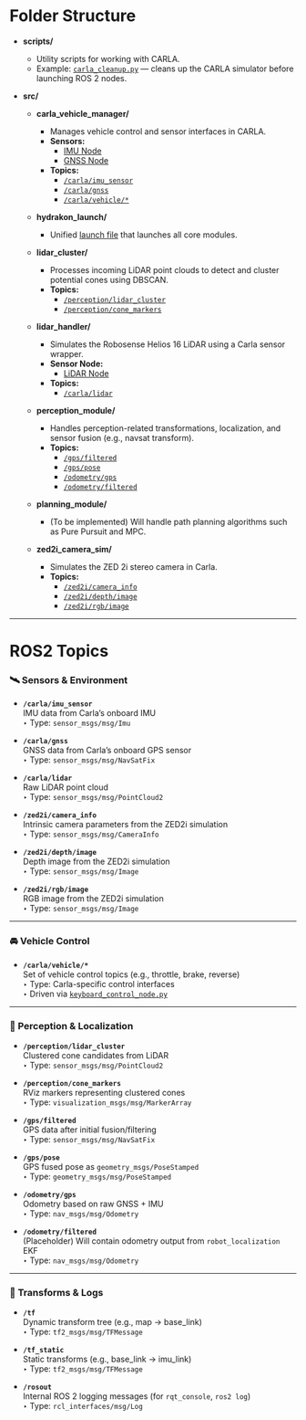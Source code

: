 # Folder Structure

- **scripts/**
  - Utility scripts for working with CARLA.
  - Example: [`carla_cleanup.py`](scripts/carla_cleanup.py) — cleans up the CARLA simulator before launching ROS 2 nodes.

- **src/**
  - **carla_vehicle_manager/**
    - Manages vehicle control and sensor interfaces in CARLA.
    - **Sensors:**
      - [IMU Node](src/carla_vehicle_manager/carla_vehicle_manager/imu_node.py)
      - [GNSS Node](src/carla_vehicle_manager/carla_vehicle_manager/gnss_node.py)
    - **Topics:**
      - [`/carla/imu_sensor`](#ros2-topics)
      - [`/carla/gnss`](#ros2-topics)
      - [`/carla/vehicle/*`](#ros2-topics)

  - **hydrakon_launch/**
    - Unified [launch file](src/hydrakon_launch/launch/hydrakon_launch.py) that launches all core modules.

  - **lidar_cluster/**
    - Processes incoming LiDAR point clouds to detect and cluster potential cones using DBSCAN.
    - **Topics:**
      - [`/perception/lidar_cluster`](#ros2-topics)
      - [`/perception/cone_markers`](#ros2-topics)

  - **lidar_handler/**
    - Simulates the Robosense Helios 16 LiDAR using a Carla sensor wrapper.
    - **Sensor Node:**
      - [LiDAR Node](src/lidar_handler/lidar_handler/lidar_node.py)
    - **Topics:**
      - [`/carla/lidar`](#ros2-topics)

  - **perception_module/**
    - Handles perception-related transformations, localization, and sensor fusion (e.g., navsat transform).
    - **Topics:**
      - [`/gps/filtered`](#ros2-topics)
      - [`/gps/pose`](#ros2-topics)
      - [`/odometry/gps`](#ros2-topics)
      - [`/odometry/filtered`](#ros2-topics)

  - **planning_module/**
    - (To be implemented) Will handle path planning algorithms such as Pure Pursuit and MPC.

  - **zed2i_camera_sim/**
    - Simulates the ZED 2i stereo camera in Carla.
    - **Topics:**
      - [`/zed2i/camera_info`](#ros2-topics)
      - [`/zed2i/depth/image`](#ros2-topics)
      - [`/zed2i/rgb/image`](#ros2-topics)

---

# ROS2 Topics

### 🛰 Sensors & Environment
- **`/carla/imu_sensor`**  
  IMU data from Carla’s onboard IMU  
  ‣ Type: `sensor_msgs/msg/Imu`

- **`/carla/gnss`**  
  GNSS data from Carla’s onboard GPS sensor  
  ‣ Type: `sensor_msgs/msg/NavSatFix`

- **`/carla/lidar`**  
  Raw LiDAR point cloud  
  ‣ Type: `sensor_msgs/msg/PointCloud2`

- **`/zed2i/camera_info`**  
  Intrinsic camera parameters from the ZED2i simulation  
  ‣ Type: `sensor_msgs/msg/CameraInfo`

- **`/zed2i/depth/image`**  
  Depth image from the ZED2i simulation  
  ‣ Type: `sensor_msgs/msg/Image`

- **`/zed2i/rgb/image`**  
  RGB image from the ZED2i simulation  
  ‣ Type: `sensor_msgs/msg/Image`

---

### 🚘 Vehicle Control
- **`/carla/vehicle/*`**  
  Set of vehicle control topics (e.g., throttle, brake, reverse)  
  ‣ Type: Carla-specific control interfaces  
  ‣ Driven via [`keyboard_control_node.py`](src/carla_vehicle_manager/carla_vehicle_manager/keyboard_control_node.py)

---

### 🧠 Perception & Localization
- **`/perception/lidar_cluster`**  
  Clustered cone candidates from LiDAR  
  ‣ Type: `sensor_msgs/msg/PointCloud2`

- **`/perception/cone_markers`**  
  RViz markers representing clustered cones  
  ‣ Type: `visualization_msgs/msg/MarkerArray`

- **`/gps/filtered`**  
  GPS data after initial fusion/filtering  
  ‣ Type: `sensor_msgs/msg/NavSatFix`

- **`/gps/pose`**  
  GPS fused pose as `geometry_msgs/PoseStamped`  
  ‣ Type: `geometry_msgs/msg/PoseStamped`

- **`/odometry/gps`**  
  Odometry based on raw GNSS + IMU  
  ‣ Type: `nav_msgs/msg/Odometry`

- **`/odometry/filtered`**  
  (Placeholder) Will contain odometry output from `robot_localization` EKF  
  ‣ Type: `nav_msgs/msg/Odometry`

---

### 🧭 Transforms & Logs
- **`/tf`**  
  Dynamic transform tree (e.g., map → base_link)  
  ‣ Type: `tf2_msgs/msg/TFMessage`

- **`/tf_static`**  
  Static transforms (e.g., base_link → imu_link)  
  ‣ Type: `tf2_msgs/msg/TFMessage`

- **`/rosout`**  
  Internal ROS 2 logging messages (for `rqt_console`, `ros2 log`)  
  ‣ Type: `rcl_interfaces/msg/Log`